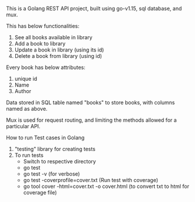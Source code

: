 This is a Golang REST API project, built using  go-v1.15, sql database, and mux.

This has below functionalities:
1. See all books available in library
2. Add a book to library
3. Update a book in library (using its id)
4. Delete a book from library (using id)

Every book has below attributes:
1. unique id
2. Name
3. Author 

Data stored in SQL table named "books" to store books, with columns named as above.

Mux is used for request routing, and limiting the methods allowed for a particular API.

How to run Test cases in Golang
1. "testing" library for creating tests
2. To run tests
    - Switch to respective directory
    - go test
    - go test -v (for verbose)
    - go test -coverprofile=cover.txt (Run test with coverage)
    - go tool cover -html=cover.txt -o cover.html (to convert txt to html for coverage file)
